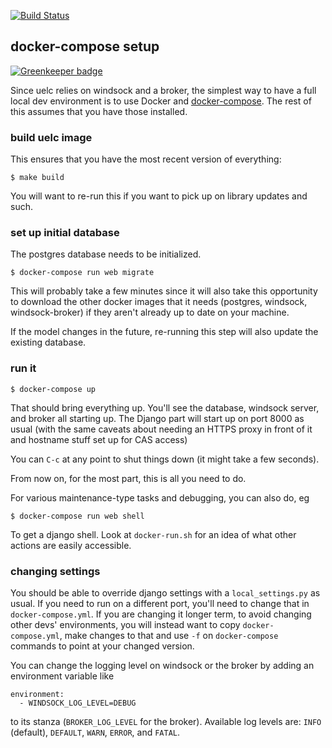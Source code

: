 [![Build Status](https://travis-ci.org/ccnmtl/uelc.svg?branch=master)](https://travis-ci.org/ccnmtl/uelc)

## docker-compose setup

[![Greenkeeper badge](https://badges.greenkeeper.io/ccnmtl/uelc.svg)](https://greenkeeper.io/)

Since uelc relies on windsock and a broker, the simplest way to have a
full local dev environment is to use Docker and
[docker-compose](https://docs.docker.com/compose/). The rest of this
assumes that you have those installed.

### build uelc image

This ensures that you have the most recent version of everything:

    $ make build

You will want to re-run this if you want to pick up on library updates
and such.

### set up initial database

The postgres database needs to be initialized.

    $ docker-compose run web migrate

This will probably take a few minutes since it will also take this
opportunity to download the other docker images that it needs
(postgres, windsock, windsock-broker) if they aren't already up to
date on your machine.

If the model changes in the future, re-running this step will also
update the existing database.

### run it

    $ docker-compose up

That should bring everything up. You'll see the database, windsock
server, and broker all starting up. The Django part will start up on
port 8000 as usual (with the same caveats about needing an HTTPS proxy
in front of it and hostname stuff set up for CAS access)

You can `C-c` at any point to shut things down (it might take a few
seconds).

From now on, for the most part, this is all you need to do.

For various maintenance-type tasks and debugging, you can also do, eg

    $ docker-compose run web shell

To get a django shell. Look at `docker-run.sh` for an idea of what
other actions are easily accessible.

### changing settings

You should be able to override django settings with a
`local_settings.py` as usual. If you need to run on a different port,
you'll need to change that in `docker-compose.yml`. If you are
changing it longer term, to avoid changing other devs' environments,
you will instead want to copy `docker-compose.yml`, make changes to
that and use `-f` on `docker-compose` commands to point at your
changed version.

You can change the logging level on windsock or the broker by adding
an environment variable like

    environment:
      - WINDSOCK_LOG_LEVEL=DEBUG

to its stanza (`BROKER_LOG_LEVEL` for the broker). Available log
levels are: `INFO` (default), `DEFAULT`, `WARN`, `ERROR`, and `FATAL`.
